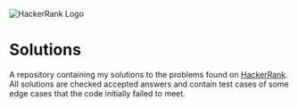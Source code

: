 ![HackerRank Logo](https://hrcdn.net/hackerrank/assets/styleguide/logo_wordmark-13074b67abceb42ce8fd38bdeaac6926.svg)

# Solutions

A repository containing my solutions to the problems found on [HackerRank](https://hackerrank.com).
All solutions are checked accepted answers and contain test cases of some edge cases that
the code initially failed to meet. 